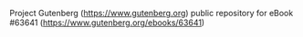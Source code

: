 Project Gutenberg (https://www.gutenberg.org) public repository for eBook #63641 (https://www.gutenberg.org/ebooks/63641)
